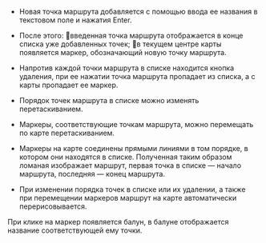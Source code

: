 + Новая точка маршрута добавляется с помощью ввода ее названия в текстовом поле и нажатия Enter.

+ После этого:
  введенная точка маршрута отображается в конце списка уже добавленных точек;
  в текущем центре карты появляется маркер, обозначающий новую точку маршрута.

+ Напротив каждой точки маршрута в списке находится кнопка удаления, при ее нажатии точка маршрута пропадает из списка, а с карты пропадает ее маркер.

+ Порядок точек маршрута в списке можно изменять перетаскиванием.

+ Маркеры, соответствующие точкам маршрута, можно перемещать по карте перетаскиванием.

+ Маркеры на карте соединены прямыми линиями в том порядке, в котором они находятся в списке. Полученная таким образом ломаная изображает маршрут, первая точка в списке — начало маршрута, последняя — конец маршрута.

+ При изменении порядка точек в списке или их удалении, а также при перемещении маркеров маршрут на карте автоматически перерисовывается.

При клике на маркер появляется балун, в балуне отображается название соответствующей ему точки.
